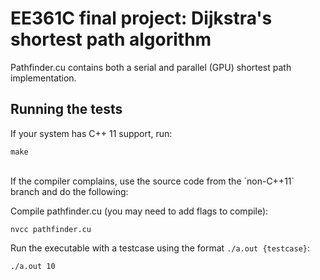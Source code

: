 # EE361C final project: Dijkstra's shortest path algorithm
Pathfinder.cu contains both a serial and parallel (GPU) shortest path implementation.

## Running the tests
If your system has C++ 11 support, run:

```make```

<br>
If the compiler complains, use the source code from the `non-C++11` branch and do the following:

Compile pathfinder.cu (you may need to add flags to compile):

```
nvcc pathfinder.cu
```
Run the executable with a testcase using the format `./a.out {testcase}`:
```
./a.out 10
```

